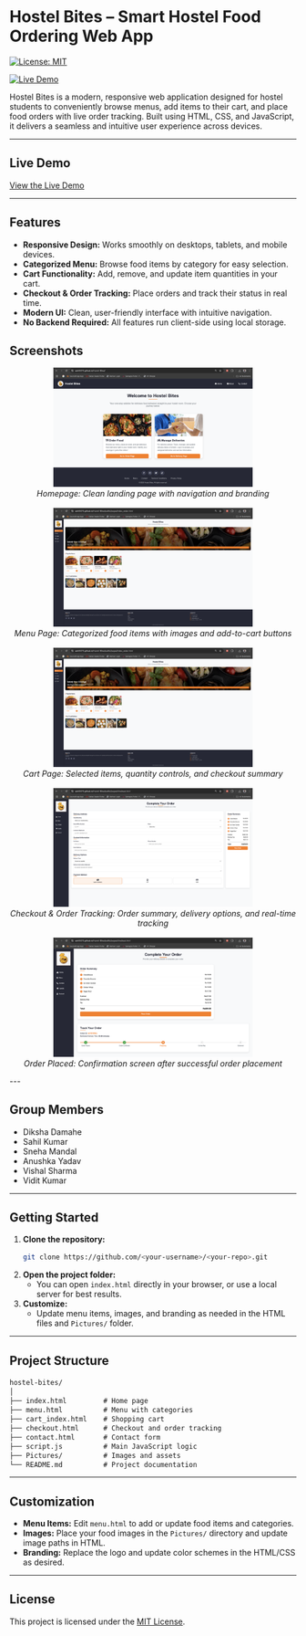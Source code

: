 
# Hostel Bites – Smart Hostel Food Ordering Web App

[![License: MIT](https://img.shields.io/badge/license-MIT-blue.svg)](LICENSE)

[![Live Demo](https://img.shields.io/badge/Live-Demo-green.svg)](https://sahil5273.github.io/Hostel-Bites/)

Hostel Bites is a modern, responsive web application designed for hostel students to conveniently browse menus, add items to their cart, and place food orders with live order tracking. Built using HTML, CSS, and JavaScript, it delivers a seamless and intuitive user experience across devices.

---


## Live Demo

[View the Live Demo](https://sahil5273.github.io/Hostel-Bites/)

---

## Features

- **Responsive Design:** Works smoothly on desktops, tablets, and mobile devices.
- **Categorized Menu:** Browse food items by category for easy selection.
- **Cart Functionality:** Add, remove, and update item quantities in your cart.
- **Checkout & Order Tracking:** Place orders and track their status in real time.
- **Modern UI:** Clean, user-friendly interface with intuitive navigation.
- **No Backend Required:** All features run client-side using local storage.


## Screenshots

<p align="center">
	<img src="Pictures/demo1.png" alt="Homepage" width="350" />
	<br><em>Homepage: Clean landing page with navigation and branding</em>
	<br><br>
	<img src="Pictures/demo2.png" alt="Menu Page" width="350" />
	<br><em>Menu Page: Categorized food items with images and add-to-cart buttons</em>
	<br><br>
	<img src="Pictures/demo3.png" alt="Cart Page" width="350" />
	<br><em>Cart Page: Selected items, quantity controls, and checkout summary</em>
	<br><br>
	<img src="Pictures/demo4.png" alt="Checkout and Order Tracking" width="350" />
	<br><em>Checkout & Order Tracking: Order summary, delivery options, and real-time tracking</em>
	<br><br>
	<img src="Pictures/demo5.png" alt="Order Placed Confirmation" width="350" />
	<br><em>Order Placed: Confirmation screen after successful order placement</em>
</p>
---

## Group Members

- Diksha Damahe
- Sahil Kumar
- Sneha Mandal
- Anushka Yadav
- Vishal Sharma
- Vidit Kumar

---

## Getting Started

1. **Clone the repository:**
	```sh
	git clone https://github.com/<your-username>/<your-repo>.git
	```
2. **Open the project folder:**
	- You can open `index.html` directly in your browser, or use a local server for best results.
3. **Customize:**
	- Update menu items, images, and branding as needed in the HTML files and `Pictures/` folder.

---

## Project Structure

```
hostel-bites/
│
├── index.html         # Home page
├── menu.html          # Menu with categories
├── cart_index.html    # Shopping cart
├── checkout.html      # Checkout and order tracking
├── contact.html       # Contact form
├── script.js          # Main JavaScript logic
├── Pictures/          # Images and assets
└── README.md          # Project documentation
```

---

## Customization

- **Menu Items:** Edit `menu.html` to add or update food items and categories.
- **Images:** Place your food images in the `Pictures/` directory and update image paths in HTML.
- **Branding:** Replace the logo and update color schemes in the HTML/CSS as desired.

---

## License

This project is licensed under the [MIT License](LICENSE).

